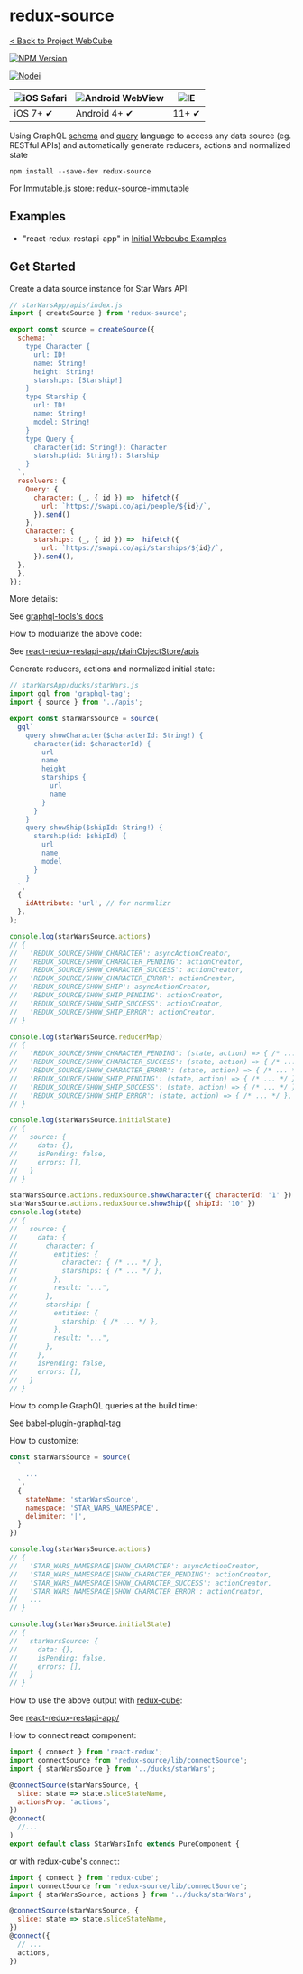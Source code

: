 # redux-source

[< Back to Project WebCube](https://github.com/dexteryy/Project-WebCube/)

[![NPM Version][npm-image]][npm-url]
<!-- [![Build Status][travis-image]][travis-url]
[![Dependencies Status][dep-image]][dep-url] -->

[![Nodei][nodei-image]][npm-url]

[npm-image]: https://img.shields.io/npm/v/redux-source.svg
[nodei-image]: https://nodei.co/npm/redux-source.png?downloads=true
[npm-url]: https://npmjs.org/package/redux-source
<!--
[travis-image]: https://img.shields.io/travis/dexteryy/redux-source/master.svg
[travis-url]: https://travis-ci.org/dexteryy/redux-source
[dep-image]: https://david-dm.org/dexteryy/redux-source.svg
[dep-url]: https://david-dm.org/dexteryy/redux-source
-->

![iOS Safari](https://github.com/alrra/browser-logos/raw/master/src/safari-ios/safari-ios_48x48.png) | ![Android WebView](https://github.com/alrra/browser-logos/raw/master/src/android/android_48x48.png) | ![IE](https://raw.github.com/alrra/browser-logos/master/src/archive/internet-explorer_9-11/internet-explorer_9-11_48x48.png) |
--- | --- | --- |
iOS 7+ ✔ | Android 4+ ✔ | 11+ ✔ |

Using GraphQL [schema](http://graphql.org/learn/schema/) and [query](http://graphql.org/learn/queries/) language to access any data source (eg. RESTful APIs) and automatically generate reducers, actions and normalized state

```
npm install --save-dev redux-source
```

For Immutable.js store: [redux-source-immutable](https://github.com/dexteryy/Project-WebCube/tree/master/packages/redux-source-immutable)

## Examples

* "react-redux-restapi-app" in [Initial Webcube Examples](https://github.com/dexteryy/Project-WebCube/tree/master/examples/webcube-initial-structure)

## Get Started

Create a data source instance for Star Wars API:

```js
// starWarsApp/apis/index.js
import { createSource } from 'redux-source';

export const source = createSource({
  schema: `
    type Character {
      url: ID!
      name: String!
      height: String!
      starships: [Starship!]
    }
    type Starship {
      url: ID!
      name: String!
      model: String!
    }
    type Query {
      character(id: String!): Character
      starship(id: String!): Starship
    }
  `,
  resolvers: {
    Query: {
      character: (_, { id }) =>  hifetch({
        url: `https://swapi.co/api/people/${id}/`,
      }).send()
    },
    Character: {
      starships: (_, { id }) =>  hifetch({
        url: `https://swapi.co/api/starships/${id}/`,
      }).send(),
  },
  },
});
```

More details:

See [graphql-tools's docs](https://www.apollographql.com/docs/graphql-tools/generate-schema.html)

How to modularize the above code:

See [react-redux-restapi-app/plainObjectStore/apis](https://github.com/dexteryy/Project-WebCube/tree/master/examples/webcube-initial-structure/app/react-redux-restapi-app/plainObjectStore/apis)

Generate reducers, actions and normalized initial state:

```js
// starWarsApp/ducks/starWars.js
import gql from 'graphql-tag';
import { source } from '../apis';

export const starWarsSource = source(
  gql`
    query showCharacter($characterId: String!) {
      character(id: $characterId) {
        url
        name
        height
        starships {
          url
          name
        }
      }
    }
    query showShip($shipId: String!) {
      starship(id: $shipId) {
        url
        name
        model
      }
    }
  `,
  {
    idAttribute: 'url', // for normalizr
  },
);

console.log(starWarsSource.actions)
// {
//   'REDUX_SOURCE/SHOW_CHARACTER': asyncActionCreator,
//   'REDUX_SOURCE/SHOW_CHARACTER_PENDING': actionCreator,
//   'REDUX_SOURCE/SHOW_CHARACTER_SUCCESS': actionCreator,
//   'REDUX_SOURCE/SHOW_CHARACTER_ERROR': actionCreator,
//   'REDUX_SOURCE/SHOW_SHIP': asyncActionCreator,
//   'REDUX_SOURCE/SHOW_SHIP_PENDING': actionCreator,
//   'REDUX_SOURCE/SHOW_SHIP_SUCCESS': actionCreator,
//   'REDUX_SOURCE/SHOW_SHIP_ERROR': actionCreator,
// }

console.log(starWarsSource.reducerMap)
// {
//   'REDUX_SOURCE/SHOW_CHARACTER_PENDING': (state, action) => { /* ... */ },
//   'REDUX_SOURCE/SHOW_CHARACTER_SUCCESS': (state, action) => { /* ... */ },
//   'REDUX_SOURCE/SHOW_CHARACTER_ERROR': (state, action) => { /* ... */ },
//   'REDUX_SOURCE/SHOW_SHIP_PENDING': (state, action) => { /* ... */ },
//   'REDUX_SOURCE/SHOW_SHIP_SUCCESS': (state, action) => { /* ... */ },
//   'REDUX_SOURCE/SHOW_SHIP_ERROR': (state, action) => { /* ... */ },
// }

console.log(starWarsSource.initialState)
// {
//   source: {
//     data: {},
//     isPending: false,
//     errors: [],
//   }
// }

starWarsSource.actions.reduxSource.showCharacter({ characterId: '1' })
starWarsSource.actions.reduxSource.showShip({ shipId: '10' })
console.log(state)
// {
//   source: {
//     data: {
//       character: {
//         entities: {
//           character: { /* ... */ },
//           starships: { /* ... */ },
//         },
//         result: "...",
//       },
//       starship: {
//         entities: {
//           starship: { /* ... */ },
//         },
//         result: "...",
//       },
//     },
//     isPending: false,
//     errors: [],
//   }
// }
```

How to compile GraphQL queries at the build time:

See [babel-plugin-graphql-tag](https://www.npmjs.com/package/babel-plugin-graphql-tag)

How to customize:

```js
const starWarsSource = source(
  `
    ...
  `,
  {
    stateName: 'starWarsSource',
    namespace: 'STAR_WARS_NAMESPACE',
    delimiter: '|',
  }
})

console.log(starWarsSource.actions)
// {
//   'STAR_WARS_NAMESPACE|SHOW_CHARACTER': asyncActionCreator,
//   'STAR_WARS_NAMESPACE|SHOW_CHARACTER_PENDING': actionCreator,
//   'STAR_WARS_NAMESPACE|SHOW_CHARACTER_SUCCESS': actionCreator,
//   'STAR_WARS_NAMESPACE|SHOW_CHARACTER_ERROR': actionCreator,
//   ...
// }

console.log(starWarsSource.initialState)
// {
//   starWarsSource: {
//     data: {},
//     isPending: false,
//     errors: [],
//   }
// }
```

How to use the above output with [redux-cube](https://github.com/dexteryy/Project-WebCube/blob/master/packages/redux-cube):

See [react-redux-restapi-app/](https://github.com/dexteryy/Project-WebCube/tree/master/examples/webcube-initial-structure/app/react-redux-restapi-app/)

How to connect react component:

```js
import { connect } from 'react-redux';
import connectSource from 'redux-source/lib/connectSource';
import { starWarsSource } from '../ducks/starWars';

@connectSource(starWarsSource, {
  slice: state => state.sliceStateName,
  actionsProp: 'actions',
})
@connect(
  //...
)
export default class StarWarsInfo extends PureComponent {
```

or with redux-cube's `connect`:

```js
import { connect } from 'redux-cube';
import connectSource from 'redux-source/lib/connectSource';
import { starWarsSource, actions } from '../ducks/starWars';

@connectSource(starWarsSource, {
  slice: state => state.sliceStateName,
})
@connect({
  // ...
  actions,
})
```
